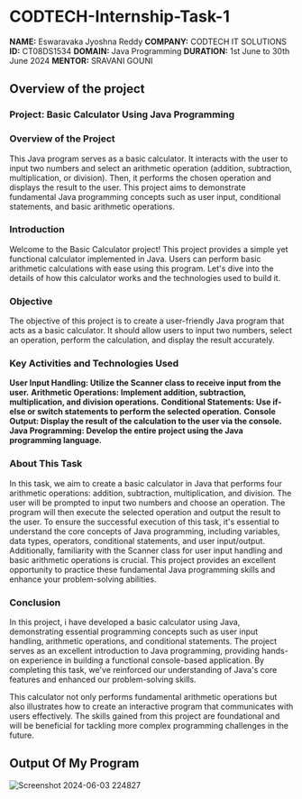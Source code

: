 # CODTECH-Internship-Task-1

**NAME:** Eswaravaka Jyoshna Reddy
**COMPANY:** CODTECH IT SOLUTIONS
**ID:** CT08DS1534
**DOMAIN:** Java Programming
**DURATION:** 1st June to 30th June 2024
**MENTOR:** SRAVANI GOUNI

## Overview of the project

### Project: Basic Calculator Using Java Programming

### Overview of the Project

This Java program serves as a basic calculator. It interacts with the user to input two numbers and select an arithmetic operation (addition, subtraction, multiplication, or division). Then, it performs the chosen operation and displays the result to the user. This project aims to demonstrate fundamental Java programming concepts such as user input, conditional statements, and basic arithmetic operations.

### Introduction

Welcome to the Basic Calculator project! This project provides a simple yet functional calculator implemented in Java. Users can perform basic arithmetic calculations with ease using this program. Let's dive into the details of how this calculator works and the technologies used to build it.

### Objective

The objective of this project is to create a user-friendly Java program that acts as a basic calculator. It should allow users to input two numbers, select an operation, perform the calculation, and display the result accurately.

### Key Activities and Technologies Used

**User Input Handling: Utilize the Scanner class to receive input from the user.**
**Arithmetic Operations: Implement addition, subtraction, multiplication, and division operations.**
**Conditional Statements: Use if-else or switch statements to perform the selected operation.**
**Console Output: Display the result of the calculation to the user via the console.**
**Java Programming: Develop the entire project using the Java programming language.**

### About This Task

In this task, we aim to create a basic calculator in Java that performs four arithmetic operations: addition, subtraction, multiplication, and division. The user will be prompted to input two numbers and choose an operation. The program will then execute the selected operation and output the result to the user. To ensure the successful execution of this task, it's essential to understand the core concepts of Java programming, including variables, data types, operators, conditional statements, and user input/output. Additionally, familiarity with the Scanner class for user input handling and basic arithmetic operations is crucial. This project provides an excellent opportunity to practice these fundamental Java programming skills and enhance your problem-solving abilities.

### Conclusion

In this project, i have developed a basic calculator using Java, demonstrating essential programming concepts such as user input handling, arithmetic operations, and conditional statements. The project serves as an excellent introduction to Java programming, providing hands-on experience in building a functional console-based application. By completing this task, we've reinforced our understanding of Java's core features and enhanced our problem-solving skills.

This calculator not only performs fundamental arithmetic operations but also illustrates how to create an interactive program that communicates with users effectively. The skills gained from this project are foundational and will be beneficial for tackling more complex programming challenges in the future.

## Output Of My Program

![Screenshot 2024-06-03 224827](https://github.com/jyoshna08/CODTECH-Internship-Task-1/assets/171473485/90ae5c67-047e-4996-b607-90eeabaa86d6)

